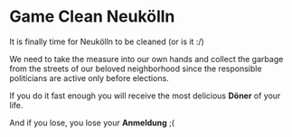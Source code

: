 # Game Clean Neukölln

It is finally time for Neukölln to be cleaned (or is it :/)

We need to take the measure into our own hands and collect the garbage from the streets of our beloved neighborhood since the responsible politicians are active only before elections.

If you do it fast enough you will receive the most delicious **Döner** of your life.

And if you lose, you lose your **Anmeldung** ;(